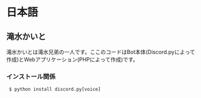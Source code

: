 # 日本語
## 滝水かいと
滝水かいとは滝水兄弟の一人です。ここのコードはBot本体(Discord.pyによって作成)とWebアプリケーション(PHPによって作成)です。

### インストール関係
``` $ python install discord.py[voice]```